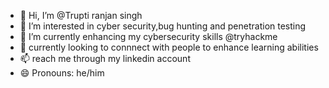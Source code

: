 - 👋 Hi, I’m @Trupti ranjan singh
- 👀 I’m interested in cyber security,bug hunting and penetration testing
- 🌱 I’m currently enhancing my cybersecurity skills @tryhackme
- 🦄 currently looking to connnect with people to enhance learning abilities
- 📫 reach me through my linkedin account
- 😄 Pronouns: he/him
  

<!---
Magma69-cyber/Magma69-cyber is a ✨ special ✨ repository because its `README.md` (this file) appears on your GitHub profile.
You can click the Preview link to take a look at your changes.
--->
